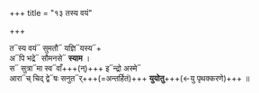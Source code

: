 +++
title = "१३ तस्य वयं"

+++

त᳓स्य वयं᳓ सुमतौ᳓ यज्ञि᳓यस्य᳓+  
अ᳓पि भद्रे᳓ सौमनसे᳓ **स्याम** ।  
स᳓ सुत्रा᳓मा स्व᳓वाँ+++(न्)+++ इ᳓न्द्रो अस्मे᳓  
आरा᳓च् चिद् द्वे᳓षः सनुत᳓र्+++(=अन्तर्हितं)+++ **युयोतु**+++(←यु पृथक्करणे)+++ ॥
